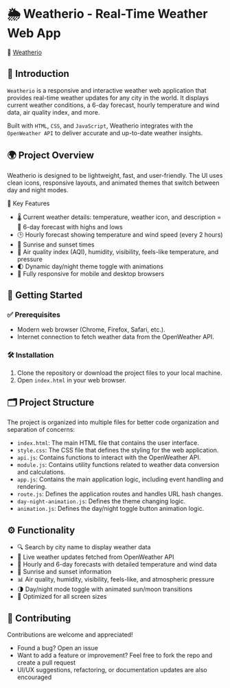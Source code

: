 # 🌦️ Weatherio - Real-Time Weather Web App
🔗  [Weatherio](https://kumarsgoyal.github.io/weatherio/)

## 📌 Introduction

`Weatherio` is a responsive and interactive weather web application that provides real-time weather updates for any city in the world. It displays current weather conditions, a 6-day forecast, hourly temperature and wind data, air quality index, and more.

Built with `HTML`, `CSS`, and `JavaScript`, Weatherio integrates with the `OpenWeather API` to deliver accurate and up-to-date weather insights.


## 🌍 Project Overview

Weatherio is designed to be lightweight, fast, and user-friendly. The UI uses clean icons, responsive layouts, and animated themes that switch between day and night modes.

🔑 Key Features
- 🌡️ Current weather details: temperature, weather icon, and description
= 📆 6-day forecast with highs and lows
- 🕒 Hourly forecast showing temperature and wind speed (every 2 hours)
- 🌅 Sunrise and sunset times
- 💨 Air quality index (AQI), humidity, visibility, feels-like temperature, and pressure
- 🌓 Dynamic day/night theme toggle with animations
- 📱 Fully responsive for mobile and desktop browsers

## 🚀 Getting Started

### ✅ Prerequisites

- Modern web browser (Chrome, Firefox, Safari, etc.).
- Internet connection to fetch weather data from the OpenWeather API.

### 🛠️ Installation

1. Clone the repository or download the project files to your local machine.
2. Open `index.html` in your web browser.

## 🗂️ Project Structure

The project is organized into multiple files for better code organization and separation of concerns:

- `index.html`: The main HTML file that contains the user interface.
- `style.css`: The CSS file that defines the styling for the web application.
- `api.js`: Contains functions to interact with the OpenWeather API.
- `module.js`: Contains utility functions related to weather data conversion and calculations.
- `app.js`: Contains the main application logic, including event handling and rendering.
- `route.js`: Defines the application routes and handles URL hash changes.
- `day-night-animation.js`: Defines the theme changing logic. 
- `animation.js`: Defines the day/night toggle button animation logic.

## ⚙️ Functionality

- 🔍 Search by city name to display weather data
- 🔄 Live weather updates fetched from OpenWeather API
- 🧭 Hourly and 6-day forecasts with detailed temperature and wind data
- 🌇 Sunrise and sunset information
- 📊 Air quality, humidity, visibility, feels-like, and atmospheric pressure
- 🌗 Day/night mode toggle with animated sun/moon transitions
- 📱 Optimized for all screen sizes


## 🤝 Contributing

Contributions are welcome and appreciated!

- Found a bug? Open an issue
- Want to add a feature or improvement? Feel free to fork the repo and create a pull request
- UI/UX suggestions, refactoring, or documentation updates are also encouraged



